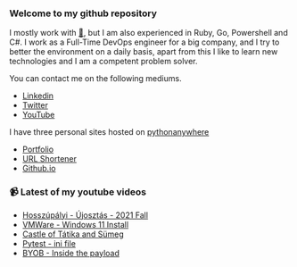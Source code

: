 ### Welcome to my github repository

I mostly work with [:snake:](https://www.python.org/), but I am also experienced in Ruby, Go, Powershell and C#. I work as a Full-Time DevOps engineer for a big company, and I try to better the environment on a daily basis, apart from this I like to learn new technologies and I am a competent problem solver.

You can contact me on the following mediums.
- [Linkedin](https://www.linkedin.com/in/r3ap3rpy)
- [Twitter](https://twitter.com/r3ap3rpy)
- [YouTube](https://www.youtube.com/channel/UC1qkMXH8d2I9DDAtBSeEHqg)

I have three personal sites hosted on [pythonanywhere](https://www.pythonanywhere.com/)
- [Portfolio](http://r3ap3rpy.pythonanywhere.com/)
- [URL Shortener](http://shortenpy.pythonanywhere.com/)
- [Github.io](https://r3ap3rpy.github.io/)

### :video_camera: Latest of my youtube videos
<!-- YOUTUBE:START -->
- [Hosszúpályi - Újosztás - 2021 Fall](https://www.youtube.com/watch?v=iZvv6L0GDOU)
- [VMWare - Windows 11 Install](https://www.youtube.com/watch?v=5z6hSOF6Ec8)
- [Castle of Tátika and Sümeg](https://www.youtube.com/watch?v=F24fBaufff8)
- [Pytest - ini file](https://www.youtube.com/watch?v=PkbZKC2DGqE)
- [BYOB - Inside the payload](https://www.youtube.com/watch?v=9WqHuYP-vBA)
<!-- YOUTUBE:END -->

